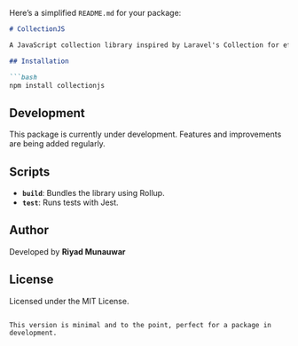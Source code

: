 Here’s a simplified `README.md` for your package:

```markdown
# CollectionJS

A JavaScript collection library inspired by Laravel's Collection for efficient array and object manipulation.

## Installation

```bash
npm install collectionjs
```

## Development

This package is currently under development. Features and improvements are being added regularly.

## Scripts

- **`build`**: Bundles the library using Rollup.  
- **`test`**: Runs tests with Jest.

## Author

Developed by **Riyad Munauwar**

## License

Licensed under the MIT License.
```

This version is minimal and to the point, perfect for a package in development.